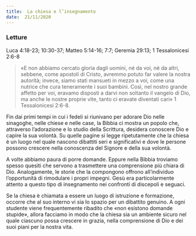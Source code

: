 ```yaml
---
title:  La chiesa e l’insegnamento
date:  21/11/2020
---
```


### Letture
Luca 4:18-23; 10:30-37; Matteo 5:14-16; 7:7; Geremia 29:13; 1 Tessalonicesi 2:6-8

> <p></p>
> «E non abbiamo cercato gloria dagli uomini, né da voi, né da altri, sebbene, come apostoli di Cristo, avremmo potuto far valere la nostra autorità; invece, siamo stati mansueti in mezzo a voi, come una nutrice che cura teneramente i suoi bambini. Così, nel nostro grande affetto per voi, eravamo disposti a darvi non soltanto il vangelo di Dio, ma anche le nostre proprie vite, tanto ci eravate diventati cari» 1 Tessalonicesi 2:6-8.

Fin dai primi tempi in cui i fedeli si riunivano per adorare Dio nelle sinagoghe, nelle chiese e nelle case, la Bibbia ci mostra un popolo che, attraverso l’adorazione e lo studio della Scrittura, desidera conoscere Dio e capire la sua volontà. Su quelle pagine si legge ripetutamente che la chiesa è un luogo nel quale nascono dibattiti seri e significativi e dove le persone possono crescere nella conoscenza del Signore e della sua volontà.

A volte abbiamo paura di porre domande. Eppure nella Bibbia troviamo spesso quesiti che servono a trasmettere una comprensione più chiara di Dio. Analogamente, le storie che la compongono offrono all’individuo l’opportunità di rimodulare i propri impegni. Gesù era particolarmente attento a questo tipo di insegnamento nei confronti di discepoli e seguaci.

Se la chiesa è chiamata a essere un luogo di istruzione e formazione, occorre che al suo interno vi sia lo spazio per un dibattito genuino. A ogni studente viene frequentemente ribadito che «non esistono domande stupide», allora facciamo in modo che la chiesa sia un ambiente sicuro nel quale ciascuno possa crescere in grazia, nella comprensione di Dio e dei suoi piani per la nostra vita.